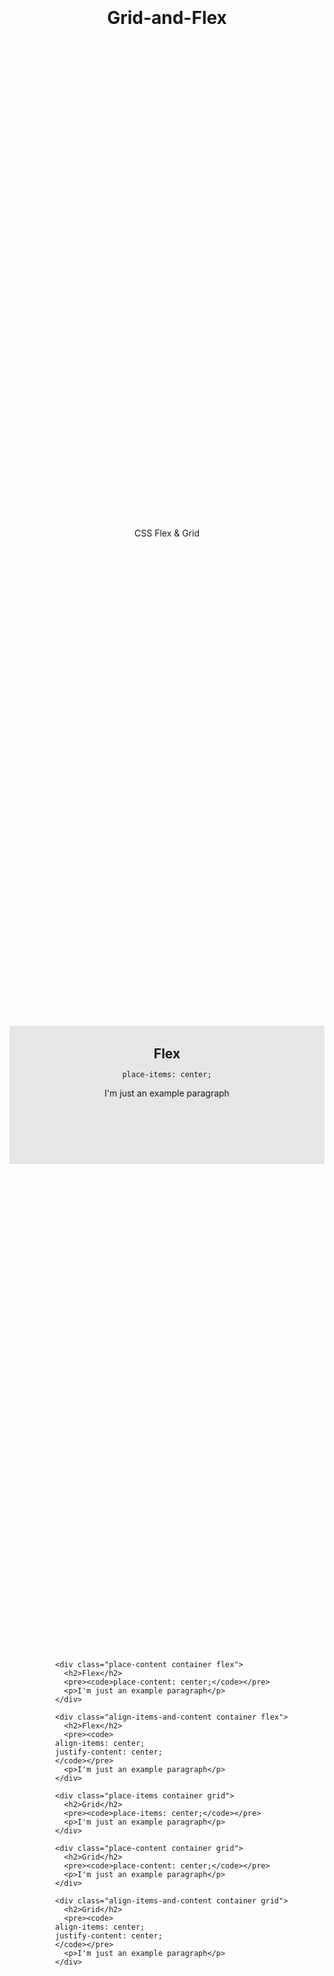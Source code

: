 # Grid-and-Flex
CSS Flex &amp; Grid
<!DOCTYPE html>
<html lang="en">
<head>
    <meta charset="UTF-8">
    <meta name="viewport" content="width=device-width, initial-scale=1.0">
    <title>Grid & Flex place shorthand examples</title>
</head>
<style>
    .container {
    min-block-size: 25ch;
    inline-size: 100%;
    max-inline-size: 720px;
    background: hsl(0 0% 90%);
    padding: 2rem;
    box-sizing: border-box;
    margin-inline: auto;
    }

    .flex {
    display: flex;
    flex-direction: column;
    }

    .grid {
    display: grid;
    }

    .place-items {
    place-items: center;
    }

    .place-content {
    place-content: center;
    }

    .align-items-and-content {
    align-items: center;
    justify-content: center;
    }

    h2, p {
    margin: 0;
    }

    body {
    display: grid;
    place-items: center;
    gap: 2rem;
    padding: 2rem;
    }
</style>
<body>
    <div class="place-items container flex">
        <h2>Flex</h2>
        <pre><code>place-items: center;</code></pre>
        <p>I'm just an example paragraph</p>
      </div>
      
      <div class="place-content container flex">
        <h2>Flex</h2>
        <pre><code>place-content: center;</code></pre>
        <p>I'm just an example paragraph</p>
      </div>
      
      <div class="align-items-and-content container flex">
        <h2>Flex</h2>
        <pre><code>
      align-items: center;
      justify-content: center;
      </code></pre>
        <p>I'm just an example paragraph</p>
      </div>
      
      <div class="place-items container grid">
        <h2>Grid</h2>
        <pre><code>place-items: center;</code></pre>
        <p>I'm just an example paragraph</p>
      </div>
      
      <div class="place-content container grid">
        <h2>Grid</h2>
        <pre><code>place-content: center;</code></pre>
        <p>I'm just an example paragraph</p>
      </div>
      
      <div class="align-items-and-content container grid">
        <h2>Grid</h2>
        <pre><code>
      align-items: center;
      justify-content: center;
      </code></pre>
        <p>I'm just an example paragraph</p>
      </div>
</body>
</html>
